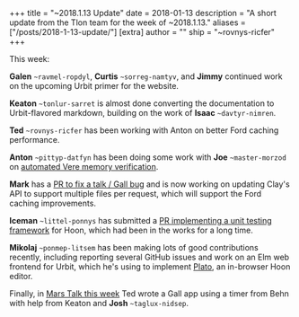 +++
title = "~2018.1.13 Update"
date = 2018-01-13
description = "A short update from the Tlon team for the week of ~2018.1.13."
aliases = ["/posts/2018-1-13-update/"]
[extra]
author = ""
ship = "~rovnys-ricfer"
+++

This week:

**Galen** `~ravmel-ropdyl`, **Curtis** `~sorreg-namtyv`, and **Jimmy** continued work on the upcoming Urbit primer for the website.

**Keaton** `~tonlur-sarret` is almost done converting the documentation to Urbit-flavored markdown, building on the work of **Isaac** `~davtyr-nimren`.

**Ted** `~rovnys-ricfer` has been working with Anton on better Ford caching performance.

**Anton** `~pittyp-datfyn` has been doing some work with **Joe** `~master-morzod` on [automated Vere memory verification](https://github.com/urbit/urbit/pull/915).

**Mark** has a [PR to fix a talk / Gall bug](https://github.com/urbit/arvo/pull/538) and is now working on updating Clay's API to support multiple files per request, which will support the Ford caching improvements.

**Iceman** `~littel-ponnys` has submitted a [PR implementing a unit testing framework](https://github.com/urbit/arvo/pull/539) for Hoon, which had been in the works for a long time.

**Mikolaj** `~ponmep-litsem` has been making lots of good contributions recently, including reporting several GitHub issues and work on an Elm web frontend for Urbit, which he's using to implement [Plato](https://github.com/mikolajpp/plato), an in-browser Hoon editor.

Finally, in [Mars Talk this week](https://youtu.be/oX7TFJ5qzr4) Ted wrote a Gall app using a timer from Behn with help from Keaton and **Josh** `~taglux-nidsep`.

